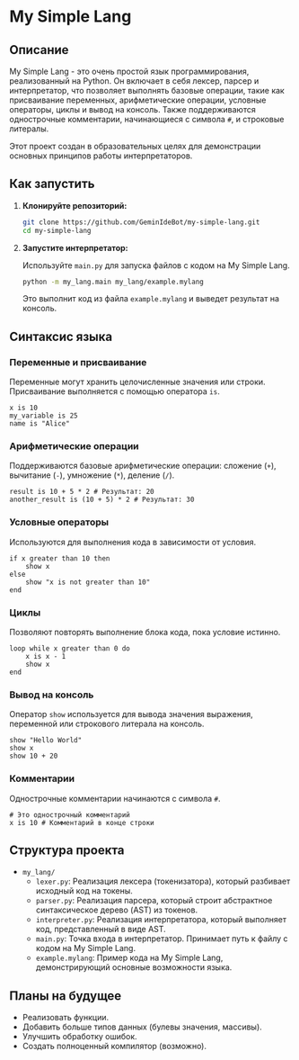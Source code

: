 # My Simple Lang

## Описание

My Simple Lang - это очень простой язык программирования, реализованный на Python. Он включает в себя лексер, парсер и интерпретатор, что позволяет выполнять базовые операции, такие как присваивание переменных, арифметические операции, условные операторы, циклы и вывод на консоль. Также поддерживаются однострочные комментарии, начинающиеся с символа `#`, и строковые литералы.

Этот проект создан в образовательных целях для демонстрации основных принципов работы интерпретаторов.

## Как запустить

1.  **Клонируйте репозиторий:**

    ```bash
    git clone https://github.com/GeminIdeBot/my-simple-lang.git
    cd my-simple-lang
    ```

2.  **Запустите интерпретатор:**

    Используйте `main.py` для запуска файлов с кодом на My Simple Lang.

    ```bash
    python -m my_lang.main my_lang/example.mylang
    ```

    Это выполнит код из файла `example.mylang` и выведет результат на консоль.

## Синтаксис языка

### Переменные и присваивание

Переменные могут хранить целочисленные значения или строки. Присваивание выполняется с помощью оператора `is`.

```
x is 10
my_variable is 25
name is "Alice"
```

### Арифметические операции

Поддерживаются базовые арифметические операции: сложение (`+`), вычитание (`-`), умножение (`*`), деление (`/`).

```
result is 10 + 5 * 2 # Результат: 20
another_result is (10 + 5) * 2 # Результат: 30
```

### Условные операторы

Используются для выполнения кода в зависимости от условия.

```
if x greater than 10 then
    show x
else
    show "x is not greater than 10"
end
```

### Циклы

Позволяют повторять выполнение блока кода, пока условие истинно.

```
loop while x greater than 0 do
    x is x - 1
    show x
end
```

### Вывод на консоль

Оператор `show` используется для вывода значения выражения, переменной или строкового литерала на консоль.

```
show "Hello World"
show x
show 10 + 20
```

### Комментарии

Однострочные комментарии начинаются с символа `#`.

```
# Это однострочный комментарий
x is 10 # Комментарий в конце строки
```

## Структура проекта

*   `my_lang/`
    *   `lexer.py`: Реализация лексера (токенизатора), который разбивает исходный код на токены.
    *   `parser.py`: Реализация парсера, который строит абстрактное синтаксическое дерево (AST) из токенов.
    *   `interpreter.py`: Реализация интерпретатора, который выполняет код, представленный в виде AST.
    *   `main.py`: Точка входа в интерпретатор. Принимает путь к файлу с кодом на My Simple Lang.
    *   `example.mylang`: Пример кода на My Simple Lang, демонстрирующий основные возможности языка.

## Планы на будущее

*   Реализовать функции.
*   Добавить больше типов данных (булевы значения, массивы).
*   Улучшить обработку ошибок.
*   Создать полноценный компилятор (возможно).